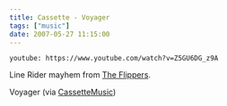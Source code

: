 ```yaml
---
title: Cassette - Voyager
tags: ["music"]
date: 2007-05-27 11:15:00
---
```


`youtube: https://www.youtube.com/watch?v=Z5GU6DG_z9A`

Line Rider mayhem from [The Flippers](http://deathtotheflippers.blogspot.com/).

Voyager (via [CassetteMusic](http://youtube.com/user/CassetteMusic))
